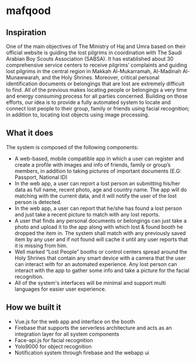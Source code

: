# mafqood

## Inspiration
One of the main objectives of The Ministry of Haj and Umra based on their official website is guiding the lost pilgrims in coordination with The Saudi Arabian Boy Scouts Association (SABSA). It has established about 30 comprehensive service centers to receive pilgrims’ complaints and guiding lost pilgrims in the central region in Makkah Al-Mukarramah, Al-Madinah Al-Munawwarah, and the Holy Shrines. Moreover, critical personal identification documents or belongings that are lost are extremely difficult to find. All of the previous makes locating people or belongings a very time and energy consuming process for all parties concerned. Building on those efforts, our idea is to provide a fully automated system to locate and connect lost people to their group, family or friends using facial recognition; in addition to, locating lost objects using image processing.

## What it does
The system is composed of the following components:
- A web-based, mobile compatible app in which a user can register and create a profile with images and info of friends, family or group’s members, in addition to taking pictures of important documents (E.G: Passport, National ID)
- In the web app, a user can report a lost person an submitting his/her data as full name, recent photo, age and country name. The app will do matching with the current data, and it will notify the user of the lost person is detected.
- In the web app, a user can report that he/she has found a lost person and just take a recent picture to match with any lost reports.
- A user that finds any personal documents or belongings can just take a photo and upload it to the app along with which lost & found booth he dropped the item in. The system shall match with any previously saved item by any user and if not found will cache it until any user reports that it is missing from him.
- Well marked “Lost People” booths or control centers spread around the Holy Shrines that contain any smart device with a camera that the user can interact with for an automated experience. Any lost person can interact with the app to gather some info and take a picture for the facial recognition.
- All of the system's interfaces will be minimal and support multi languages for easier user experience.

## How we built it
- Vue.js for the web app and interface on the booth
- Firebase that supports the serverless architecture and acts as an integration layer for all system components
- Face-api.js for facial recognition
- Yolo9000 for object recognition
- Notification system through firebase and the webapp ui


